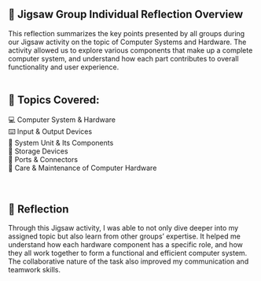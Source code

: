 ## 🧠 Jigsaw Group Individual Reflection Overview
This reflection summarizes the key points presented by all groups during our Jigsaw activity on the topic of Computer Systems and Hardware. The activity allowed us to explore various components that make up a complete computer system, and understand how each part contributes to overall functionality and user experience.
<br> <br>
## 🔹 Topics Covered:
💻 Computer System & Hardware <br>
⌨️ Input & Output Devices <br>
🧠 System Unit & Its Components <br>
💾 Storage Devices <br>
🔌 Ports & Connectors <br>
🧽 Care & Maintenance of Computer Hardware <br>
<br><br>
## 📌 Reflection
Through this Jigsaw activity, I was able to not only dive deeper into my assigned topic but also learn from other groups’ expertise. It helped me understand how each hardware component has a specific role, and how they all work together to form a functional and efficient computer system. The collaborative nature of the task also improved my communication and teamwork skills.
